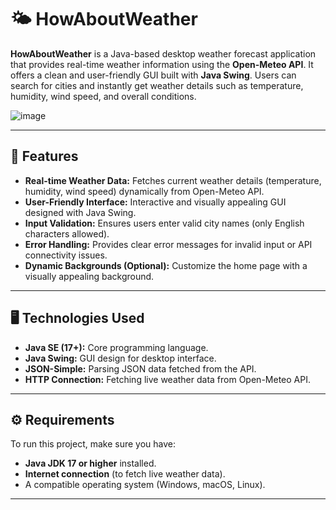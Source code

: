 # 🌤 HowAboutWeather

**HowAboutWeather** is a Java-based desktop weather forecast application that provides real-time weather information using the **Open-Meteo API**. It offers a clean and user-friendly GUI built with **Java Swing**. Users can search for cities and instantly get weather details such as temperature, humidity, wind speed, and overall conditions.

![image](https://github.com/user-attachments/assets/bdd139b7-697d-441e-b94e-8be47c82cd49)

---

## 🚀 **Features**
- **Real-time Weather Data:** Fetches current weather details (temperature, humidity, wind speed) dynamically from Open-Meteo API.
- **User-Friendly Interface:** Interactive and visually appealing GUI designed with Java Swing.
- **Input Validation:** Ensures users enter valid city names (only English characters allowed).
- **Error Handling:** Provides clear error messages for invalid input or API connectivity issues.
- **Dynamic Backgrounds (Optional):** Customize the home page with a visually appealing background.

---

## 🖥️ **Technologies Used**
- **Java SE (17+):** Core programming language.
- **Java Swing:** GUI design for desktop interface.
- **JSON-Simple:** Parsing JSON data fetched from the API.
- **HTTP Connection:** Fetching live weather data from Open-Meteo API.

---

## ⚙️ **Requirements**
To run this project, make sure you have:
- **Java JDK 17 or higher** installed.
- **Internet connection** (to fetch live weather data).
- A compatible operating system (Windows, macOS, Linux).

---
